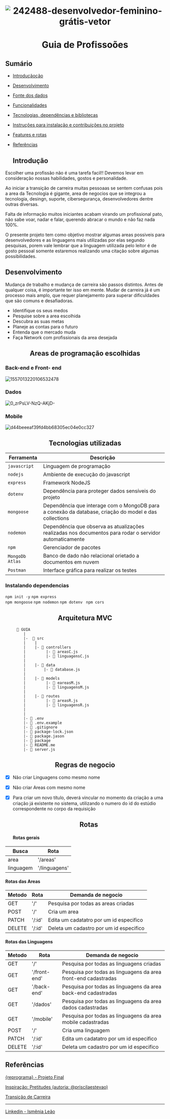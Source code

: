 
<h1 align="center"> 
  
  ![242488-desenvolvedor-feminino-grátis-vetor](https://user-images.githubusercontent.com/63822305/132923561-c685f736-8823-45be-a706-078c738b87b0.jpg)


<h1 align="center"> Guia de Profissoões </h3 align="center">

## **Sumário**

- [Introduçãoção](#introdução)
- [Desenvolvimento](#desenvolvimento)
- [Fonte dos dados](#fonte-dos-dados)
- [Funcionalidades](#funcionalidades)
- [Tecnologias, dependências e bibliotecas](#tecnologias-dependências-e-bibliotecas)
- [Instruções para instalação e contribuições no projeto](#instruções-para-instalação-e-contribuições-no-projeto)
- [Features e rotas](#features-e-rotas)
- [Referências](#referências)
  
  ## **Introdução**
  
 Escolher uma profissão não é uma tarefa facil!!
Devemos levar em consideração nossas habilidades, gostos e personalidade.

Ao iniciar a transição de carreira muitas pessoaas se sentem confusas pois a area da Tecnologia é gigante, area de negocios que se integrou a tecnologia, desingn,  suporte, cibersegurança, desenvolvedores dentre outras diversas.

Falta de informação muitos iniciantes acabam virando um profissional pato, não sabe voar, nadar e falar, querendo
abracar o mundo e não faz nada 100%.

O presente projeto tem como objetivo mostrar algumas areas possiveis para desenvolvedores e as linguagens mais utilizadas por elas segundo pesquisas, porem vale lembrar que a linguagem utilizada pelo leitor é de gosto pessoal somente estaremos realizando uma citação sobre algumas possibilidades.
  
  ## **Desenvolvimento**
  
 Mudança de trabalho e mudança de carreira são passos distintos. Antes de qualquer coisa, é importante ter isso em mente. Mudar de carreira já é um processo mais amplo, que requer planejamento para superar dificuldades que são comuns e desafiadoras.
- Identifique os seus medos
- Pesquise sobre a area escolhida
- Descubra as suas metas
- Planeje as contas para o futuro
- Entenda que o mercado muda
- Faça Network com profissionais da area desejada
  
  
 <h2 align="center"> Areas de programação escolhidas </h2 align="center">
  
 
 ### Back-end e Front- end
  
 ![1557013220106532478](https://user-images.githubusercontent.com/63822305/132774041-3858aa54-ab4b-420e-b569-9fc2b38c1ffc.jpg)

### Dados
  ![0_zrPsLV-NzQ-AKjD-](https://user-images.githubusercontent.com/63822305/132775145-f8baac35-d5e8-42b8-abb8-762776fc0aaf.jpg)
  
### Mobile
  ![d44beeeaf39fd4bb68305ec04e0cc327](https://user-images.githubusercontent.com/63822305/132777708-a0dda914-e227-4d1b-af36-531f354b78b2.jpeg)


<h2 align="center"> Tecnologias utilizadas </h2 align="center">


  

| Ferramenta | Descrição |
| --- | --- |
| `javascript` | Linguagem de programação |
| `nodejs` | Ambiente de execução do javascript|
| `express` | Framework NodeJS |
| `dotenv` | Dependência para proteger dados sensíveis do projeto|
| `mongoose` | Dependência que interage com o MongoDB para a conexão da database, criação do model e das collections|
| `nodemon` | Dependência que observa as atualizações realizadas nos documentos para rodar o servidor automaticamente|
| `npm ` | Gerenciador de pacotes|
| `MongoDb Atlas` | Banco de dado não relacional orietado a documentos em nuvem|
| `Postman` | Interface gráfica para realizar os testes|


### Instalando dependencias


`npm init -y` 
`npm express`  
`npm mongoose`
`npm nodemon`
`npm dotenv`
` npm cors`


<h2 align="center"> Arquitetura MVC </h2 align="center">

         📁 GUIA
            |
            |-  📁 src
            |    |
            |    |- 📁 controllers
            |         |- 📄 areasC.js  
            |         |- 📄 linguagensC.js  
            |         
            |    |- 📁 data
            |        |- 📄 database.js
            |
            |    |- 📁 models
            |         |- 📄 eareasM.js
            |         |- 📄 linguagensM.js
            |
            |    |- 📁 routes
            |         |- 📄 areasR.js
            |         |- 📄 linguagensR.js 
            |
            |
            |- 📄 .env
            |- 📄 .env.example
            |- 📄 .gitignore
            |- 📄 package-lock.json
            |- 📄 package.jason
            |- 📄 package
            |- 📄 README.me
            |- 📄 server.js


<h2 align="center"> Regras de negocio </h2 align="center">

- [x] Não criar Linguagens como mesmo nome
- [x] Não criar Areas com mesmo nome
- [x] Para criar um novo título, deverá vincular no momento da criação a uma criação já existente no sistema, utilizando o numero do id do estúdio correspondente no corpo da requisição

  
  <h2 align="center"> Rotas </h2 align="center">
  
  #### Rotas gerais
  
| Busca | Rota |
| --- | --- |
| area| '/areas' |
| linguagem | '/linguagens'|
  
#### Rotas das Areas
  
| Metodo | Rota |Demanda de negocio|
| --- | --- | --- |
|GET | '/' | Pesquisa por todas as areas criadas |
|POST |'/' | Cria um area |
|PATCH | '/:id' | Edita um cadatatro por um id especifico |
|DELETE | '/:id' | Deleta um cadastro por um id especifico |
  
 
#### Rotas das Linguagens
  
| Metodo | Rota |Demanda de negocio|
| --- | --- | --- |
|GET | '/' | Pesquisa por todas as linguagens criadas|
|GET | '/front-end' | Pesquisa por todas as linguagens da area front-end cadastradas|
|GET | '/back-end' | Pesquisa por todas as linguagens da area back-end cadastradas|
|GET | '/dados' | Pesquisa por todas as linguagens da area dados cadastradas|
|GET | '/mobile' | Pesquisa por todas as linguagens da area mobile cadastradas|
|POST |'/' | Cria uma linguagem |
|PATCH | '/:id' | Edita um cadatatro por um id especifico |
|DELETE | '/:id' | Deleta um cadastro por um id especifico |
  
## **Referências**

[{reprograma} - Projeto Final](https://github.com/ismenialeao/Projeto-Final)

[Inspiração: Pretitudes (autoria: @priscilaestevao)](https://github.com/priscilaestevao/pretitudes-project-reprograma)

[Transição de Carreira](https://rockcontent.com/br/talent-blog/como-superar-as-dificuldades/)

<hr>

[Linkedin - Ismênia Leão](https://www.linkedin.com/in/ism%C3%AAnia-le%C3%A3o-a39942198/)
